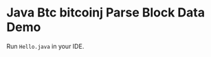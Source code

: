 Java Btc bitcoinj Parse Block Data Demo
===================================

Run `Hello.java` in your IDE.